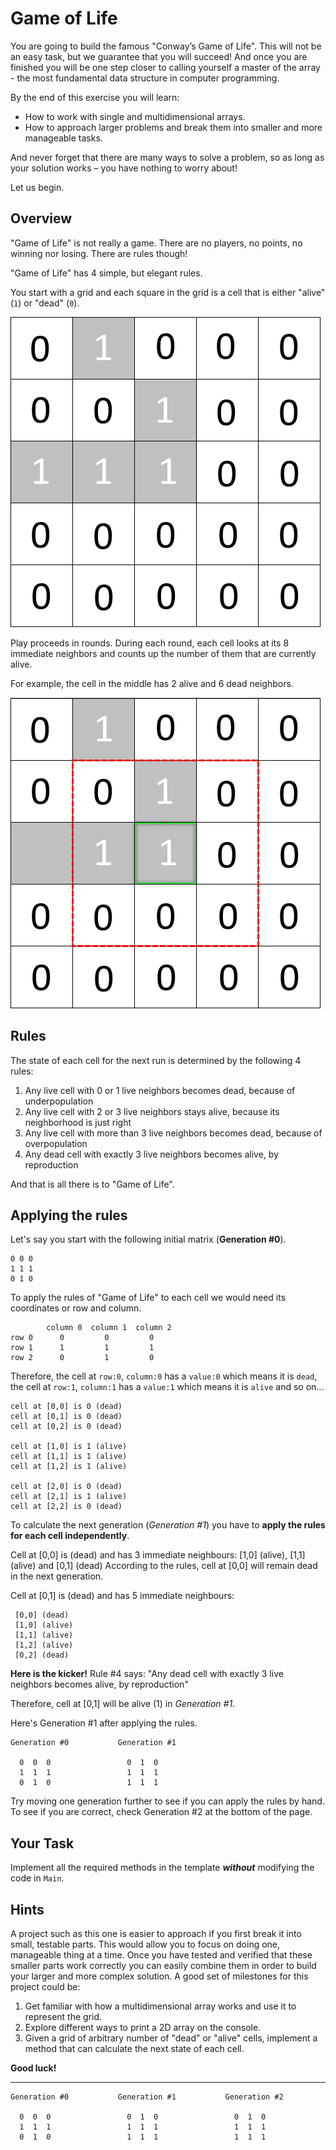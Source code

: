 # Game of Life
You are going to build the famous "Conway’s Game of Life". This will not be an easy task, but we guarantee that you will succeed! And once you are finished you will be one step closer to calling yourself a master of the array - the most fundamental data structure in computer programming.

By the end of this exercise you will learn:
- How to work with single and multidimensional arrays.
- How to approach larger problems and break them into smaller and more manageable tasks.

And never forget that there are many ways to solve a problem, so as long as your solution works – you have nothing to worry about!

Let us begin.

## Overview
"Game of Life" is not really a game. There are no players, no points, no winning nor losing. There are rules though!

"Game of Life" has 4 simple, but elegant rules.

You start with a grid and each square in the grid is a cell that is either "alive" (`1`) or "dead" (`0`).

![](Images/img01.png)

Play proceeds in rounds. During each round, each cell looks at its 8 immediate neighbors and counts up the number of them that are currently alive. 

For example, the cell in the middle has 2 alive and 6 dead neighbors.

![](Images/img02.png)

## Rules

The state of each cell for the next run is determined by the following 4 rules:
1. Any live cell with 0 or 1 live neighbors becomes dead, because of underpopulation
1. Any live cell with 2 or 3 live neighbors stays alive, because its neighborhood is just right
1. Any live cell with more than 3 live neighbors becomes dead, because of overpopulation
1. Any dead cell with exactly 3 live neighbors becomes alive, by reproduction

And that is all there is to "Game of Life".  

## Applying the rules

Let's say you start with the following initial matrix (**Generation #0**).
```
0 0 0
1 1 1
0 1 0
```

To apply the rules of "Game of Life" to each cell we would need its coordinates or row and column.

```
        column 0  column 1  column 2
row 0      0         0         0
row 1      1         1         1
row 2      0         1         0
```
Therefore, the cell at `row:0`, `column:0` has a `value:0` which means it is `dead`, the cell at `row:1`, `column:1` has a `value:1` which means it is `alive` and so on... 

```
cell at [0,0] is 0 (dead)
cell at [0,1] is 0 (dead)
cell at [0,2] is 0 (dead)

cell at [1,0] is 1 (alive)
cell at [1,1] is 1 (alive)
cell at [1,2] is 1 (alive)

cell at [2,0] is 0 (dead)
cell at [2,1] is 1 (alive)
cell at [2,2] is 0 (dead)
```

To calculate the next generation (*Generation #1*) you have to **apply the rules for each cell independently**.

Cell at [0,0] is (dead) and has 3 immediate neighbours: [1,0] (alive), [1,1] (alive) and [0,1] (dead)
According to the rules, cell at [0,0] will remain dead in the next generation.

Cell at [0,1] is (dead) and has 5 immediate neighbours:
```
 [0,0] (dead)
 [1,0] (alive)
 [1,1] (alive)
 [1,2] (alive)
 [0,2] (dead)
```
**Here is the kicker!** Rule #4 says: "Any dead cell with exactly 3 live neighbors becomes alive, by reproduction"

Therefore, cell at [0,1] will be alive (1) in *Generation #1*.

Here's Generation #1 after applying the rules.

```
Generation #0           Generation #1
                       
  0  0  0                 0  1  0   
  1  1  1                 1  1  1   
  0  1  0                 1  1  1
```

Try moving one generation further to see if you can apply the rules by hand. To see if you are correct, check Generation #2 at the bottom of the page.

## Your Task
Implement all the required methods in the template ***without*** modifying the code in `Main`.

## Hints
A project such as this one is easier to approach if you first break it into small, testable parts. This would allow you to focus on doing one, manageable thing at a time. Once you have tested and verified that these smaller parts work correctly you can easily combine them in order to build your larger and more complex solution. 
A good set of milestones for this project could be:
1. Get familiar with how a multidimensional array works and use it to represent the grid.
1. Explore different ways to print a 2D array on the console.
1. Given a grid of arbitrary number of "dead" or "alive" cells, implement a method that can calculate the next state of each cell.

**Good luck!**

---

```
Generation #0           Generation #1           Generation #2

  0  0  0                 0  1  0                 0  1  0
  1  1  1                 1  1  1                 1  1  1
  0  1  0                 1  1  1                 1  1  1
```